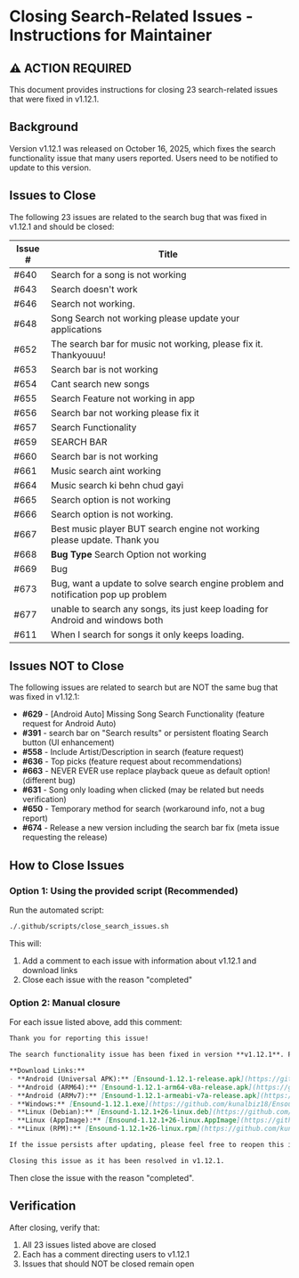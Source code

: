 # Closing Search-Related Issues - Instructions for Maintainer

## ⚠️ ACTION REQUIRED

This document provides instructions for closing 23 search-related issues that were fixed in v1.12.1.

## Background

Version v1.12.1 was released on October 16, 2025, which fixes the search functionality issue that many users reported. Users need to be notified to update to this version.

## Issues to Close

The following 23 issues are related to the search bug that was fixed in v1.12.1 and should be closed:

| Issue # | Title |
|---------|-------|
| #640 | Search for a song is not working |
| #643 | Search doesn't work |
| #646 | Search not working. |
| #648 | Song Search not working please update your applications |
| #652 | The search bar for music not working, please fix it. Thankyouuu! |
| #653 | Search bar is not working |
| #654 | Cant search new songs |
| #655 | Search Feature not working in app |
| #656 | Search bar not working please fix it |
| #657 | Search Functionality |
| #659 | SEARCH BAR |
| #660 | Search bar is not working |
| #661 | Music search aint working |
| #664 | Music search ki behn chud gayi |
| #665 | Search option is not working |
| #666 | Search option is not working. |
| #667 | Best music player BUT search engine not working please update. Thank you |
| #668 | **Bug Type** Search Option not working |
| #669 | Bug |
| #673 | Bug, want a update to solve search engine problem and notification pop up problem |
| #677 | unable to search any songs, its just keep loading for Android and windows both |
| #611 | When I search for songs it only keeps loading. |

## Issues NOT to Close

The following issues are related to search but are NOT the same bug that was fixed in v1.12.1:

- **#629** - [Android Auto] Missing Song Search Functionality (feature request for Android Auto)
- **#391** - search bar on "Search results" or persistent floating Search button (UI enhancement)
- **#558** - Include Artist/Description in search (feature request)
- **#636** - Top picks (feature request about recommendations)
- **#663** - NEVER EVER use replace playback queue as default option! (different bug)
- **#631** - Song only loading when clicked (may be related but needs verification)
- **#650** - Temporary method for search (workaround info, not a bug report)
- **#674** - Release a new version including the search bar fix (meta issue requesting the release)

## How to Close Issues

### Option 1: Using the provided script (Recommended)

Run the automated script:

```bash
./.github/scripts/close_search_issues.sh
```

This will:
1. Add a comment to each issue with information about v1.12.1 and download links
2. Close each issue with the reason "completed"

### Option 2: Manual closure

For each issue listed above, add this comment:

```markdown
Thank you for reporting this issue! 

The search functionality issue has been fixed in version **v1.12.1**. Please update to the latest version from the [releases page](https://github.com/kunalbiz18/Ensound/releases/tag/v1.12.1).

**Download Links:**
- **Android (Universal APK):** [Ensound-1.12.1-release.apk](https://github.com/kunalbiz18/Ensound/releases/download/v1.12.1/Ensound-1.12.1-release.apk)
- **Android (ARM64):** [Ensound-1.12.1-arm64-v8a-release.apk](https://github.com/kunalbiz18/Ensound/releases/download/v1.12.1/Ensound-1.12.1-arm64-v8a-release.apk)
- **Android (ARMv7):** [Ensound-1.12.1-armeabi-v7a-release.apk](https://github.com/kunalbiz18/Ensound/releases/download/v1.12.1/Ensound-1.12.1-armeabi-v7a-release.apk)
- **Windows:** [Ensound-1.12.1.exe](https://github.com/kunalbiz18/Ensound/releases/download/v1.12.1/Ensound-1.12.1.exe)
- **Linux (Debian):** [Ensound-1.12.1+26-linux.deb](https://github.com/kunalbiz18/Ensound/releases/download/v1.12.1/Ensound-1.12.1%2B26-linux.deb)
- **Linux (AppImage):** [Ensound-1.12.1+26-linux.AppImage](https://github.com/kunalbiz18/Ensound/releases/download/v1.12.1/Ensound-1.12.1%2B26-linux.AppImage)
- **Linux (RPM):** [Ensound-1.12.1+26-linux.rpm](https://github.com/kunalbiz18/Ensound/releases/download/v1.12.1/Ensound-1.12.1%2B26-linux.rpm)

If the issue persists after updating, please feel free to reopen this issue or create a new one with details about your setup.

Closing this issue as it has been resolved in v1.12.1.
```

Then close the issue with the reason "completed".

## Verification

After closing, verify that:
1. All 23 issues listed above are closed
2. Each has a comment directing users to v1.12.1
3. Issues that should NOT be closed remain open
